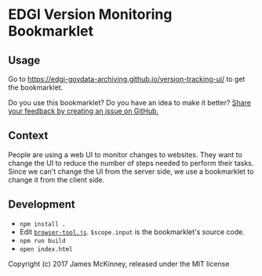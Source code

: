 # EDGI Version Monitoring Bookmarklet

## Usage

Go to https://edgi-govdata-archiving.github.io/version-tracking-ui/ to get the bookmarklet.

Do you use this bookmarklet? Do you have an idea to make it better? [Share your feedback by creating an issue on GitHub.](https://github.com/edgi-govdata-archiving/version-tracking-ui/issues)

## Context

People are using a web UI to monitor changes to websites. They want to change the UI to reduce the number of steps needed to perform their tasks. Since we can't change the UI from the server side, we use a bookmarklet to change it from the client side.

## Development

* `npm install .`
* Edit [`browser-tool.js`](browser-tool.js). `$scope.input` is the bookmarklet's source code.
* `npm run build`
* `open index.html`

Copyright (c) 2017 James McKinney, released under the MIT license

